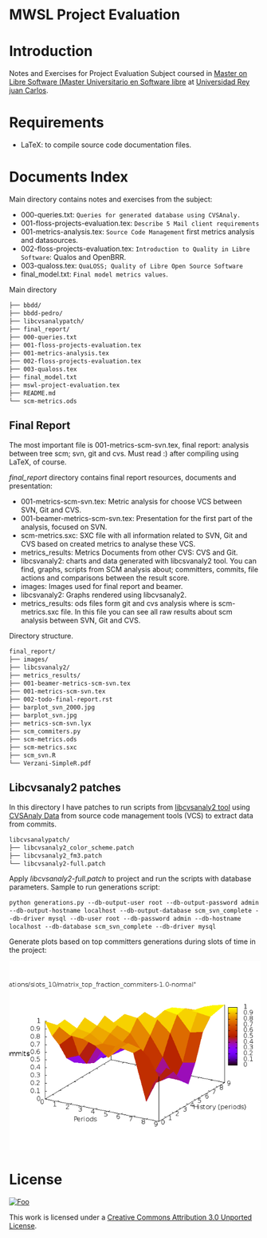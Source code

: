 MWSL Project Evaluation
========================

Introduction
=============

Notes and Exercises for Project Evaluation Subject coursed in [Master on Libre Software (Master Universitario en Software libre](http://master.libresoft.es/) at [Universidad Rey juan Carlos](http://www.urjc.es/).

Requirements
=============

* LaTeX: to compile source code documentation files.

Documents Index
================

Main directory contains notes and exercises from the subject:

* 000-queries.txt: ``Queries for generated database using CVSAnaly.``
* 001-floss-projects-evaluation.tex: ``Describe 5 Mail client requirements``
* 001-metrics-analysis.tex: ``Source Code Management`` first metrics analysis and datasources.
* 002-floss-projects-evaluation.tex: ``Introduction to Quality in Libre Software``: Qualos and OpenBRR.
* 003-qualoss.tex: ``QuaLOSS; Quality of Libre Open Source Software``
* final_model.txt: ``Final model metrics values``.

Main directory
```
├── bbdd/
├── bbdd-pedro/
├── libcvsanalypatch/
├── final_report/
├── 000-queries.txt
├── 001-floss-projects-evaluation.tex
├── 001-metrics-analysis.tex
├── 002-floss-projects-evaluation.tex
├── 003-qualoss.tex
├── final_model.txt
├── mswl-project-evaluation.tex
├── README.md
└── scm-metrics.ods
```


Final Report
-------------

The most important file is 001-metrics-scm-svn.tex, final report: analysis between tree scm; svn, git and cvs. Must read :) after compiling using LaTeX, of course.

*final_report* directory contains final report resources, documents and presentation:

* 001-metrics-scm-svn.tex: Metric analysis for choose VCS between SVN, Git and CVS.
* 001-beamer-metrics-scm-svn.tex: Presentation for the first part of the analysis, focused on SVN.
* scm-metrics.sxc: SXC file with all information related to SVN, Git and CVS based on created metrics to analyse these VCS.
* metrics_results: Metrics Documents from other CVS: CVS and Git.
* libcsvanaly2: charts and data generated with libcsvanaly2 tool. You can find, graphs, scripts from SCM analysis about; committers, commits, file actions and comparisons between the result score.
* images: Images used for final report and beamer.
* libcsvanaly2: Graphs rendered using libcvsanaly2.
* metrics_results: ods files form git and cvs analysis where is scm-metrics.sxc file. In this file you can see all raw results about scm analysis between SVN, Git and CVS.

Directory structure.
```
final_report/
├── images/
├── libcsvanaly2/
├── metrics_results/
├── 001-beamer-metrics-scm-svn.tex
├── 001-metrics-scm-svn.tex
├── 002-todo-final-report.rst
├── barplot_svn_2000.jpg
├── barplot_svn.jpg
├── metrics-scm-svn.lyx
├── scm_commiters.py
├── scm-metrics.ods
├── scm-metrics.sxc
├── scm_svn.R
└── Verzani-SimpleR.pdf
```

Libcvsanaly2 patches
---------------------

In this directory I have patches to run scripts from [libcvsanaly2 tool](http://git.libresoft.es/libcvsanaly2) using [CVSAnaly Data](https://github.com/MetricsGrimoire/CVSAnalY) from source code management tools (VCS) to extract data from commits.
```
libcvsanalypatch/
├── libcvsanaly2_color_scheme.patch
├── libcvsanaly2_fm3.patch
└── libcvsanaly2-full.patch
```

Apply *libcvsanaly2-full.patch* to project and run the scripts with database parameters. Sample to run generations script:

    python generations.py --db-output-user root --db-output-password admin --db-output-hostname localhost --db-output-database scm_svn_complete --db-driver mysql --db-user root --db-password admin --db-hostname localhost --db-database scm_svn_complete --db-driver mysql

Generate plots based on top committers generations during slots of time in the project:

![All time Top Committers](https://github.com/ricardogarfe/mswl-project-evaluation/blob/master/final_report/libcsvanaly2/generations/matrix-top-fraction-commiters-1-0-normal.png?raw=true)

License
========

<a href="http://creativecommons.org/licenses/by/3.0/" rel="Creative Commons Attribution 3.0">![Foo](http://i.creativecommons.org/l/by/3.0/88x31.png)</a>

This work is licensed under a [Creative Commons Attribution 3.0 Unported License](http://creativecommons.org/licenses/by/3.0/).

